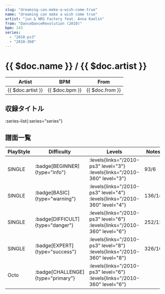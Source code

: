 ```yaml
---
slug: "dreaming-can-make-a-wish-come-true"
name: "dreaming can make a wish come true"
artist: "jun & NRG Factory feat. Anna Kaelin"
from: "DanceDanceRevolution (2010)"
bpm: 143
series:
  - "2010-ps3"
  - "2010-360"
---
```


# {{ $doc.name }} / {{ $doc.artist }}

|Artist|BPM|From|
|------|---|----|
|{{ $doc.artist }}|{{ $doc.bpm }}|{{ $doc.from }}|

## 収録タイトル

:series-list{:series="series"}

## 譜面一覧

|PlayStyle|Difficulty|Levels|Notes|Movie|
|---------|----------|------|-----|-----|
|SINGLE| :badge[BEGINNER]{type="info"}| :levels{links="/2010-ps3" level="3"} :levels{links="/2010-360" level="3"}|93/6||
|SINGLE| :badge[BASIC]{type="warning"}| :levels{links="/2010-ps3" level="4"} :levels{links="/2010-360" level="4"}|136/14||
|SINGLE| :badge[DIFFICULT]{type="danger"}| :levels{links="/2010-ps3" level="6"} :levels{links="/2010-360" level="6"}|252/12||
|SINGLE| :badge[EXPERT]{type="success"}| :levels{links="/2010-ps3" level="8"} :levels{links="/2010-360" level="8"}|326/10||
|Octo| :badge[CHALLENGE]{type="primary"}| :levels{links="/2010-ps3" level="6"} :levels{links="/2010-360" level="6"}|||
